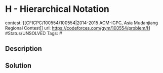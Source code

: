 # H - Hierarchical Notation

contest: [[CFICPC/100554/100554|2014-2015 ACM-ICPC, Asia Mudanjiang Regional Contest]]
url: https://codeforces.com/gym/100554/problem/H
#Status/UNSOLVED
Tags: #

## Description

## Solution

